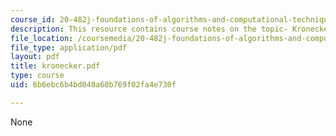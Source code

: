 ```yaml
---
course_id: 20-482j-foundations-of-algorithms-and-computational-techniques-in-systems-biology-spring-2006
description: This resource contains course notes on the topic- Kronecker Products.
file_location: /coursemedia/20-482j-foundations-of-algorithms-and-computational-techniques-in-systems-biology-spring-2006/6b6ebc6b4bd040a60b769f02fa4e730f_kronecker.pdf
file_type: application/pdf
layout: pdf
title: kronecker.pdf
type: course
uid: 6b6ebc6b4bd040a60b769f02fa4e730f

---
```

None